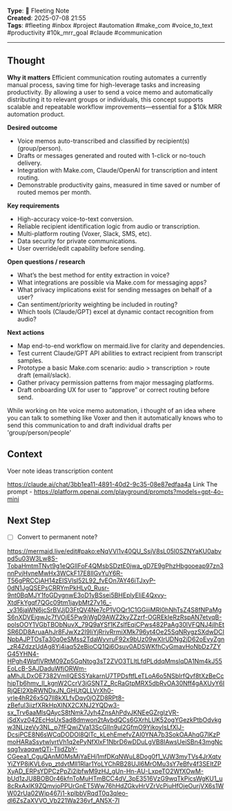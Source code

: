 

**Type**: 🧠 Fleeting Note  
**Created**: 2025-07-08 21:55  
**Tags**: #fleeting #inbox  #project #automation #make_com #voice_to_text #productivity #10k_mrr_goal #claude #communication

---


## Thought  


**Why it matters** Efficient communication routing automates a currently manual process, saving time for high-leverage tasks and increasing productivity. By allowing a user to send a voice memo and automatically distributing it to relevant groups or individuals, this concept supports scalable and repeatable workflow improvements—essential for a $10k MRR automation product.

**Desired outcome**

- Voice memos auto-transcribed and classified by recipient(s) (group/person).
- Drafts or messages generated and routed with 1-click or no-touch delivery.
- Integration with Make.com, Claude/OpenAI for transcription and intent routing.
- Demonstrable productivity gains, measured in time saved or number of routed memos per month.

**Key requirements**

- High-accuracy voice-to-text conversion.
- Reliable recipient identification logic from audio or transcription.
- Multi-platform routing (Voxer, Slack, SMS, etc).
- Data security for private communications.
- User override/edit capability before sending.

**Open questions / research**

- What’s the best method for entity extraction in voice?
- What integrations are possible via Make.com for messaging apps?
- What privacy implications exist for sending messages on behalf of a user?
- Can sentiment/priority weighting be included in routing?
- Which tools (Claude/GPT) excel at dynamic contact recognition from audio?

**Next actions**

- Map end-to-end workflow on mermaid.live for clarity and dependencies.
- Test current Claude/GPT API abilities to extract recipient from transcript samples.
- Prototype a basic Make.com scenario: audio > transcription > route draft (email/slack).
- Gather privacy permission patterns from major messaging platforms.
- Draft onboarding UX for user to “approve” or correct routing before send.



While working on hte voice memo automation, i thought of an idea where you can talk to something like Voxer and then it automatically knows who to send this communication to and draft individual drafts per 'group/person/people'

## Context  
Voer note ideas 
transcription
content

https://claude.ai/chat/3bb1ea11-4891-40d2-9c35-08e87edfaa4a
Link
The prompt - https://platform.openai.com/playground/prompts?models=gpt-4o-mini

## Next Step  
- [ ] Convert to permanent note?

https://mermaid.live/edit#pako:eNqVVl1v40QU_SsjV8sL05I0SZNYaKU0abvpd5u03W3Lw8S-TobaHmtmTNvt9g1eQGIlFoF4QMsbSDztE0jwa_gD7E9gPhzHbgooeap97zn3nnPvjHvneMwHx3WCkF17E8IlGvYuY6R-T56gPRCCjAH14zEISVlsI52L92_fvEOn7AY46iTJxyP-0dN1JgQSEPsCRRYmPkHLy0_Rusr-9nt0BqMJY1foGDygnwE3oD1yBSsei5BHEplyEIiE4Qxvy-XtdFkYgqf7QGc09tm1jaybMt27v16_-_v316jaWN6jcSrBVJjD3FtQV4Ne7cP1VOQr1C1GGiiiMRI0hNhTsZ4S8fNPaMgS6nXDVEjgwJc7fVOjE5Pw9iWgD9AWZ2kyZZzrf-OGREkIeRzRspAN7etvqB-poIsOOY1VGbTBObNuvX_79Q9aYSf1KZslfEqiCPws482PaAg30lVFQNJ4jIhEtSR6DD8AruaAhJr8FJwXz2I9IiYjRrivRrmiXMk796yt4Oe25SqNRygzSXdwDCINpbAJPTOsTa30q0eSMss2TdaWyvruF92x9bUz09wXIrUDNg2jD62oEvyZgn_zR4ZdzzUdAg8Yj4iaq52eBioCQ1Qi6Osuv0ADSWKfhCyGmavHoNbDz7ZYG45YHN4-HPgh4WqfIVRtM09Zp5GqNtog3sT2ZVO3TLltLfdPLddqMmslqDA1Nm4kJ55EoLcB-SAJDaduWfjORWm-aMhJLDxOE7382VmIlQESSYakarnU7TPDsftfLeTLoA6o5NSblrfQvf8tXzBeCchjpTb6hmv_Il_kgnW2CcrV3iGSNTZ_RcRaGtpMRX5dbRvOA30Nff4gAXUyY6IRjQEl2XbRWNDxJN_GHUtQLLVrXh0-yrle4hR26x5Q7ll8kXLfvDqy0jOZD8RPt8-zBeful3iizfXRkHpXINX2CXNJ2YQDw3-sx_Trv6aaMlsQAycS8tNmk7Jyh4ZnsAhPdvJKNEeGZrgIzVR-iSdXvz042EcHqUxSad8dmwon2tAvbdQCs6GXrhLUK52ogYGezkPtbOdvkgw3NLizeVy3NL_p7fFQwiZVa13ScGIIn9ul2GfmO9YjkoyIsLfXlJ-DcsjPCE8N6sWCqDODOl8QlTc_kLehEmefvZAI0YNA7b3SokOAAhqG7lKzPmoHARaSsytwlyrtVh1q2ePyNfXlxF1NbrD6wDDuLgVB8IAwsUeiSBn43mgNcsqg1vaqqwtQTi-TIidZbY-CGeea1_CguQAnM0MsMjYaEHj1mfDKqNWuL8Dog0f1_VJW3myTVs4JrXqtvYiZYP8jKVL6vp_ztdvtMll1Rlar1YoLYChRB28UJl6MrOMu3sY7eBfv4f3SEItZPXyAD_ERPsYDPCzPpZi2ibfwM9zHJ_gUn-Hn-AU-LxpeTO2WfXOwM-bUd1zJU8BOBOr46kfnToMuHTmBCC4dV_3pE3516VzG9wqTkPicsWgKU1_u8cRxAxIK9ZQmvjoPPUrGnET5Ww76hHdZGkvHrVZrVcPiuHfOjeOurjVX6s1WW02rUa02Wip467j1-kplbbVRqdT0q3qleo-dl6ZsZaXVVO_Vb221Wa236vf_AN5X-7I
